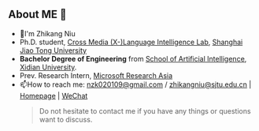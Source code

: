 ## About ME 👋

- 🔭I'm Zhikang Niu
- Ph.D. student, [Cross Media (X-)Language Intelligence Lab](https://github.com/X-LANCE), [Shanghai Jiao Tong University](https://en.sjtu.edu.cn/)
- **Bachelor Degree of Engineering** from [School of Artificial Intelligence](https://sai.xidian.edu.cn/), [Xidian University](https://www.xidian.edu.cn/).
- Prev. Research Intern, [Microsoft Research Asia](https://www.msra.cn/)
- 📫How to reach me: nzk020109@gmail.com / zhikangniu@sjtu.edu.cn | [Homepage](https://zhikangniu.github.io/) | [WeChat](https://zhikangniu.github.io/assets/WeChat_QR.jpg)
  > Do not hesitate to contact me if you have any things or questions want to discuss. 
